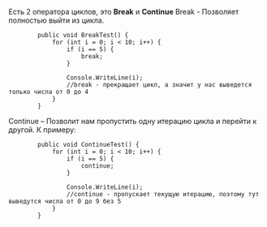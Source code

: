 Есть 2 оператора циклов, это **Break** и **Continue**
Break - Позволяет полностью выйти из цикла.
```Csharp
        public void BreakTest() {
            for (int i = 0; i < 10; i++) {
                if (i == 5) {
                    break;
                }

                Console.WriteLine(i);
                //break - прекращает цикл, а значит у нас выведется только числа от 0 до 4
            }
        }
```

Continue – Позволит нам пропустить одну итерацию цикла и перейти к другой. К примеру:
```Csharp
        public void ContinueTest() {
            for (int i = 0; i < 10; i++) {
                if (i == 5) {
                    continue;
                }

                Console.WriteLine(i);
                //continue - пропускает текущую итерацию, поэтому тут выведутся числа от 0 до 9 без 5
            }
        }
```
